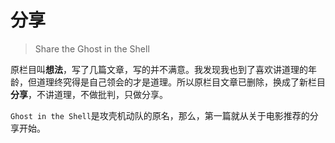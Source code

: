 # 分享

> Share the Ghost in the Shell

原栏目叫**想法**，写了几篇文章，写的并不满意。我发现我也到了喜欢讲道理的年龄，但道理终究得是自己领会的才是道理。所以原栏目文章已删除，换成了新栏目**分享**，不讲道理，不做批判，只做分享。

`Ghost in the Shell`是攻壳机动队的原名，那么，第一篇就从关于电影推荐的分享开始。